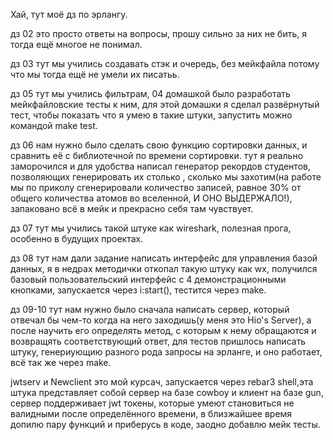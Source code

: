 Хай, тут моё дз по эрлангу.

дз 02 это просто ответы на вопросы, прошу сильно за них не бить, я тогда ещё многое не понимал.

дз 03 тут мы учились создавать стэк и очередь, без мейкфайла потому что мы тогда ещё не умели их писатьь.

дз 05 тут мы учились фильтрам, 04 домашкой было разработать мейкфайловские тесты к ним, для этой домашки я сделал развёрнутый тест, чтобы показать что я умею в такие штуки, запустить можно командой make test.

дз 06 нам нужно было сделать свою функцию сортировки данных, и сравнить её с библиотечной по времени сортировки. тут я реально заморочился и для удобства написал генератор рекордов студентов, позволяющих генерировать их столько , сколько мы захотим(на работе мы по приколу сгенерировали количество записей, равное 30% от общего количества атомов во вселенной, И ОНО ВЫДЕРЖАЛО!), запаковано всё в мейк и прекрасно себя там чувствует.

дз 07 тут мы учились такой штуке как wireshark, полезная прога, особенно в будущих проектах.

дз 08 тут нам дали задание написать интерфейс для управления базой данных, я в недрах методички откопал такую штуку как wx, получился базовый пользовательский интерфейс с 4 демонстрационными кнопками, запускается через i:start(), тестится через make.

дз 09-10 тут нам нужно было сначала написать сервер, который отвечал бы чем-то когда на него заходишь(у меня это Hio's Server), а после научить его определять метод, с которым к нему обращаются и возвращять соответствующий ответ, для тестов пришлось написать штуку, генериующию разного рода запросы на эрланге, и оно работает, всё так же через make.

jwtserv и Newclient это мой курсач, запускается через rebar3 shell,эта штука представляет собой сервер на базе cowboy и клиент на базе gun, сервер поддерживает jwt токены, которые умеют становиться не валидными после определённого времени, в близжайшее время допилю пару функций и приберусь в коде, заодно добавлю мейк тесты.
